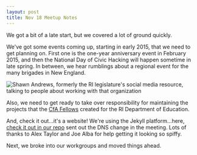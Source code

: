 ```yaml
---
layout: post
title: Nov 18 Meetup Notes
---
```


We got a bit of a late start, but we covered a lot of ground quickly.

We've got some events coming up, starting in early 2015, that we need to get planning on. First one is the one-year anniversary event in February 2015, and then the National Day of Civic Hacking will happen sometime in late spring. In between, we hear rumblings about a regional event for the many brigades in New England. 

![Shawn Andrews, formerly the RI legislature's social media resource, talking to people about working with that organization](/images/photos/20141118_190929-600.png)

Also, we need to get ready to take over responsibility for maintaining the projects that the [CfA Fellows](http://codeisland.tumblr.com/) created for the RI Department of Education. 

And, check it out...it's a website! We're using the Jekyll platform...here, [check it out in our repo](http://github.com/codeisland/codeisland.github.io/) sent out the DNS change in the meeting. Lots of thanks to Alex Taylor and Joe Alba for help getting it looking so spiffy. 

Next, we broke into our workgroups and moved things ahead. 

